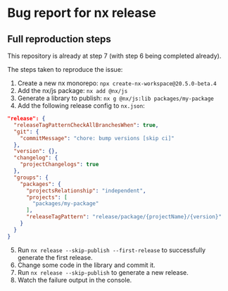 # Bug report for nx release

## Full reproduction steps

This repository is already at step 7 (with step 6 being completed already).

The steps taken to reproduce the issue:

1. Create a new nx monorepo: `npx create-nx-workspace@20.5.0-beta.4`
2. Add the nx/js package: `nx add @nx/js`
3. Generate a library to publish: `nx g @nx/js:lib packages/my-package`
4. Add the following release config to `nx.json`:

```json
"release": {
  "releaseTagPatternCheckAllBranchesWhen": true,
  "git": {
    "commitMessage": "chore: bump versions [skip ci]"
  },
  "version": {},
  "changelog": {
    "projectChangelogs": true
  },
  "groups": {
    "packages": {
      "projectsRelationship": "independent",
      "projects": [
        "packages/my-package"
      ],
      "releaseTagPattern": "release/package/{projectName}/{version}"
    }
  }
}
```

5. Run `nx release --skip-publish --first-release` to successfully generate the first release.
6. Change some code in the library and commit it.
7. Run `nx release --skip-publish` to generate a new release.
8. Watch the failure output in the console.
